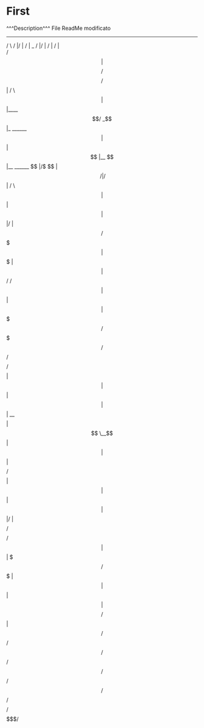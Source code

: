 # First
^^^Description^^^
File ReadMe modificato


  ______   ________  ________       __       __  __        __    __                     
 /      \ /        |/        |     /  |  _  /  |/  |      /  |  /  |                    
/$$$$$$  |$$$$$$$$/ $$$$$$$$/      $$ | / \ $$ |$$ |____  $$/  _$$ |_     ______        
$$ |  $$ |$$ |__    $$ |__  ______ $$ |/$  \$$ |$$      \ /  |/ $$   |   /      \       
$$ |  $$ |$$    |   $$    |/      |$$ /$$$  $$ |$$$$$$$  |$$ |$$$$$$/   /$$$$$$  |      
$$ |  $$ |$$$$$/    $$$$$/ $$$$$$/ $$ $$/$$ $$ |$$ |  $$ |$$ |  $$ | __ $$    $$ |      
$$ \__$$ |$$ |      $$ |           $$$$/  $$$$ |$$ |  $$ |$$ |  $$ |/  |$$$$$$$$/       
$$    $$/ $$ |      $$ |           $$$/    $$$ |$$ |  $$ |$$ |  $$  $$/ $$       |      
 $$$$$$/  $$/       $$/            $$/      $$/ $$/   $$/ $$/    $$$$/   $$$$$$$/       
                                                                                        
                                                                                        
                                                                                        
